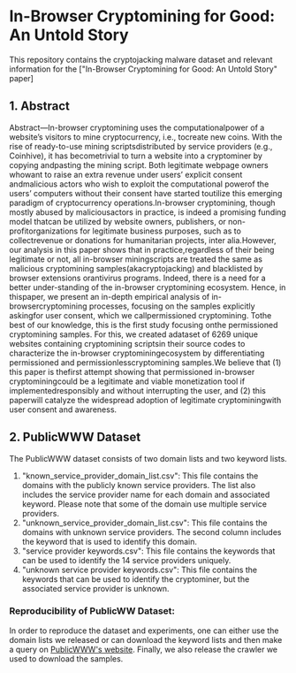 # In-Browser Cryptomining for Good: An Untold Story

This repository contains the cryptojacking malware dataset and relevant information for the ["In-Browser Cryptomining for Good: An Untold Story" paper]

## 1. Abstract
Abstract—In-browser   cryptomining   uses   the   computationalpower  of  a  website’s  visitors  to  mine  cryptocurrency,  i.e.,  tocreate  new  coins.  With  the  rise  of  ready-to-use  mining  scriptsdistributed  by  service  providers  (e.g.,  Coinhive),  it  has  becometrivial  to  turn  a  website  into  a  cryptominer  by  copying  andpasting  the  mining  script.  Both  legitimate  webpage  owners  whowant to raise an extra revenue under users’ explicit consent andmalicious  actors  who  wish  to  exploit  the  computational  powerof  the  users’  computers  without  their  consent  have  started  toutilize  this  emerging  paradigm  of  cryptocurrency  operations.In-browser  cryptomining,  though  mostly  abused  by  maliciousactors  in  practice,  is  indeed  a  promising  funding  model  thatcan  be  utilized  by  website  owners,  publishers,  or  non-profitorganizations for legitimate business purposes, such as to collectrevenue   or   donations   for   humanitarian   projects,   inter   alia.However,  our  analysis  in  this  paper  shows  that  in  practice,regardless of their being legitimate or not, all in-browser miningscripts  are  treated  the  same  as  malicious  cryptomining  samples(akacryptojacking)  and  blacklisted  by  browser  extensions  orantivirus programs.   Indeed, there is a need for a better under-standing of the in-browser cryptomining ecosystem. Hence, in thispaper,  we  present  an  in-depth  empirical  analysis  of  in-browsercryptomining processes, focusing on the samples explicitly askingfor  user  consent,  which  we  callpermissioned  cryptomining.  Tothe  best  of  our  knowledge,  this  is  the  first  study  focusing  onthe  permissioned  cryptomining  samples.  For  this,  we  created  adataset of 6269 unique websites containing cryptomining scriptsin their source codes to characterize the in-browser cryptominingecosystem  by  differentiating  permissioned  and  permissionlesscryptomining  samples.We  believe  that  (1)  this  paper  is  thefirst attempt showing that permissioned in-browser cryptominingcould be a legitimate and viable monetization tool if implementedresponsibly and without interrupting the user, and (2) this paperwill catalyze the widespread adoption of legitimate cryptominingwith  user  consent  and  awareness.


## 2. PublicWWW Dataset
The PublicWWW dataset consists of two domain lists and two keyword lists. 
 
1. "known_service_provider_domain_list.csv": This file contains the domains with the publicly known service providers. The list also includes the service provider name for each domain and associated keyword. Please note that some of the domain use multiple service providers. 
2. "unknown_service_provider_domain_list.csv": This file contains the domains with unknown service providers. The second column includes the keyword that is used to identify this domain.
3. "service provider keywords.csv": This file contains the keywords that can be used to identify the 14 service providers uniquely.
4. "unknown service provider keywords.csv": This file contains the keywords that can be used to identify the cryptominer, but the associated service provider is unknown.

### Reproducibility of PublicWW Dataset:

In order to reproduce the dataset and experiments, one can either use the domain lists we released or can download the keyword lists and then make a query on [PublicWWW's website](https://publicwww.com/). Finally, we also release the crawler we used to download the samples.
